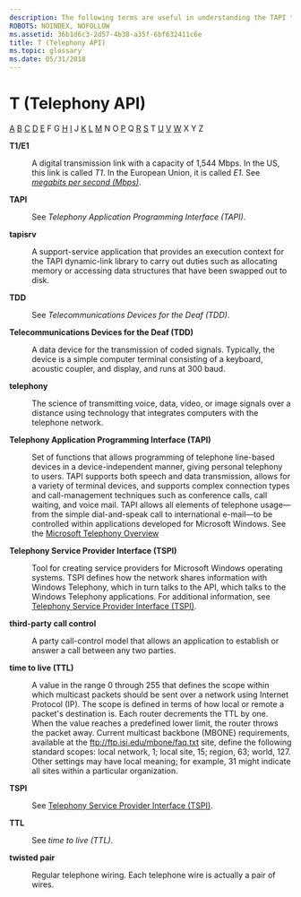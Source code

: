 ```yaml
---
description: The following terms are useful in understanding the TAPI technology.
ROBOTS: NOINDEX, NOFOLLOW
ms.assetid: 36b1d6c3-2d57-4b38-a35f-6bf632411c6e
title: T (Telephony API)
ms.topic: glossary
ms.date: 05/31/2018
---
```


# T (Telephony API)

[A](a-tapgloss.md) [B](b-tapgloss.md) [C](c-tapgloss.md) [D](d-tapgloss.md) [E](e-tapgloss.md) F G [H](h-tapgloss.md) [I](i-tapgloss.md) J [K](k-tapgloss.md) [L](l-tapgloss.md) [M](m-tapgloss.md) N O [P](p-tapgloss.md) Q [R](r-tapgloss.md) [S](s-tapgloss.md) T [U](u-tapgloss.md) [V](v-tapgloss.md) [W](w-tapgloss.md) X Y Z

<dl> <dt>

<span id="tapi2.t1_e1_tapgloss"></span><span id="TAPI2.T1_E1_TAPGLOSS"></span>**T1/E1**
</dt> <dd>

A digital transmission link with a capacity of 1,544 Mbps. In the US, this link is called *T1*. In the European Union, it is called *E1*. See [*megabits per second (Mbps)*](m-tapgloss.md).

</dd> <dt>

<span id="tapi2.tapi_tapgloss"></span><span id="TAPI2.TAPI_TAPGLOSS"></span>**TAPI**
</dt> <dd>

See *Telephony Application Programming Interface (TAPI)*.

</dd> <dt>

<span id="tapi2.tapisrv_tapgloss"></span><span id="TAPI2.TAPISRV_TAPGLOSS"></span>**tapisrv**
</dt> <dd>

A support-service application that provides an execution context for the TAPI dynamic-link library to carry out duties such as allocating memory or accessing data structures that have been swapped out to disk.

</dd> <dt>

<span id="tapi2.tdd_tapgloss"></span><span id="TAPI2.TDD_TAPGLOSS"></span>**TDD**
</dt> <dd>

See *Telecommunications Devices for the Deaf (TDD)*.

</dd> <dt>

<span id="tapi2.telecommucations_devices_for_the_deaf_tdd__tapgloss"></span><span id="TAPI2.TELECOMMUCATIONS_DEVICES_FOR_THE_DEAF_TDD__TAPGLOSS"></span>**Telecommunications Devices for the Deaf (TDD)**
</dt> <dd>

A data device for the transmission of coded signals. Typically, the device is a simple computer terminal consisting of a keyboard, acoustic coupler, and display, and runs at 300 baud.

</dd> <dt>

<span id="tapi2.telephony_tapgloss"></span><span id="TAPI2.TELEPHONY_TAPGLOSS"></span>**telephony**
</dt> <dd>

The science of transmitting voice, data, video, or image signals over a distance using technology that integrates computers with the telephone network.

</dd> <dt>

<span id="tapi2.telephony_application_programming_interface_tapi__tapgloss"></span><span id="TAPI2.TELEPHONY_APPLICATION_PROGRAMMING_INTERFACE_TAPI__TAPGLOSS"></span>**Telephony Application Programming Interface (TAPI)**
</dt> <dd>

Set of functions that allows programming of telephone line-based devices in a device-independent manner, giving personal telephony to users. TAPI supports both speech and data transmission, allows for a variety of terminal devices, and supports complex connection types and call-management techniques such as conference calls, call waiting, and voice mail. TAPI allows all elements of telephone usage—from the simple dial-and-speak call to international e-mail—to be controlled within applications developed for Microsoft Windows. See the [Microsoft Telephony Overview](./microsoft-telephony-overview.md)

</dd> <dt>

<span id="tapi2.telephony_service_provider_interface_tspi__tapgloss"></span><span id="TAPI2.TELEPHONY_SERVICE_PROVIDER_INTERFACE_TSPI__TAPGLOSS"></span>**Telephony Service Provider Interface (TSPI)**
</dt> <dd>

Tool for creating service providers for Microsoft Windows operating systems. TSPI defines how the network shares information with Windows Telephony, which in turn talks to the API, which talks to the Windows Telephony applications. For additional information, see [Telephony Service Provider Interface (TSPI)](./telephony-service-provider-interface-tspi-.md).

</dd> <dt>

<span id="tapi2.third_party_call_control_tapgloss"></span><span id="TAPI2.THIRD_PARTY_CALL_CONTROL_TAPGLOSS"></span>**third-party call control**
</dt> <dd>

A party call-control model that allows an application to establish or answer a call between any two parties.

</dd> <dt>

<span id="tapi2.time_to_live_ttl__tapgloss"></span><span id="TAPI2.TIME_TO_LIVE_TTL__TAPGLOSS"></span>**time to live (TTL)**
</dt> <dd>

A value in the range 0 through 255 that defines the scope within which multicast packets should be sent over a network using Internet Protocol (IP). The scope is defined in terms of how local or remote a packet's destination is. Each router decrements the TTL by one. When the value reaches a predefined lower limit, the router throws the packet away. Current multicast backbone (MBONE) requirements, available at the ftp://ftp.isi.edu/mbone/faq.txt site, define the following standard scopes: local network, 1; local site, 15; region, 63; world, 127. Other settings may have local meaning; for example, 31 might indicate all sites within a particular organization.

</dd> <dt>

<span id="tapi2.tspi_tapgloss"></span><span id="TAPI2.TSPI_TAPGLOSS"></span>**TSPI**
</dt> <dd>

See [Telephony Service Provider Interface (TSPI)](./telephony-service-provider-interface-tspi-.md).

</dd> <dt>

<span id="tapi2.ttl_tapgloss"></span><span id="TAPI2.TTL_TAPGLOSS"></span>**TTL**
</dt> <dd>

See *time to live (TTL)*.

</dd> <dt>

<span id="tapi2.twisted_pair_tapgloss"></span><span id="TAPI2.TWISTED_PAIR_TAPGLOSS"></span>**twisted pair**
</dt> <dd>

Regular telephone wiring. Each telephone wire is actually a pair of wires.

</dd> </dl>

 

 
